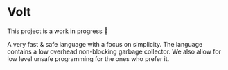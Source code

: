 
# Volt

This project is a work in progress 👏

A very fast & safe language with a focus on simplicity. The language contains a low overhead non-blocking garbage collector. We also allow for low level unsafe programming for the ones who prefer it.


